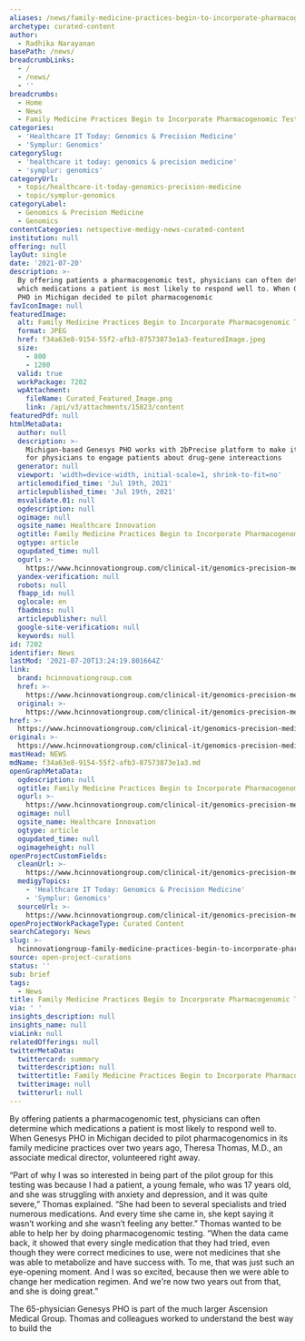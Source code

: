```yaml
---
aliases: /news/family-medicine-practices-begin-to-incorporate-pharmacogenomic-testing
archetype: curated-content
author:
  - Radhika Narayanan
basePath: /news/
breadcrumbLinks:
  - /
  - /news/
  - ''
breadcrumbs:
  - Home
  - News
  - Family Medicine Practices Begin to Incorporate Pharmacogenomic Testing
categories:
  - 'Healthcare IT Today: Genomics & Precision Medicine'
  - 'Symplur: Genomics'
categorySlug:
  - 'healthcare it today: genomics & precision medicine'
  - 'symplur: genomics'
categoryUrl:
  - topic/healthcare-it-today-genomics-precision-medicine
  - topic/symplur-genomics
categoryLabel:
  - Genomics & Precision Medicine
  - Genomics
contentCategories: netspective-medigy-news-curated-content
institution: null
offering: null
layOut: single
date: '2021-07-20'
description: >-
  By offering patients a pharmacogenomic test, physicians can often determine
  which medications a patient is most likely to respond well to. When Genesys
  PHO in Michigan decided to pilot pharmacogenomic
favIconImage: null
featuredImage:
  alt: Family Medicine Practices Begin to Incorporate Pharmacogenomic Testing
  format: JPEG
  href: f34a63e8-9154-55f2-afb3-87573873e1a3-featuredImage.jpeg
  size:
    - 800
    - 1200
  valid: true
  workPackage: 7202
  wpAttachment:
    fileName: Curated_Featured_Image.png
    link: /api/v3/attachments/15823/content
featuredPdf: null
htmlMetaData:
  author: null
  description: >-
    Michigan-based Genesys PHO works with 2bPrecise platform to make it easier
    for physicians to engage patients about drug-gene intereactions
  generator: null
  viewport: 'width=device-width, initial-scale=1, shrink-to-fit=no'
  articlemodified_time: 'Jul 19th, 2021'
  articlepublished_time: 'Jul 19th, 2021'
  msvalidate.01: null
  ogdescription: null
  ogimage: null
  ogsite_name: Healthcare Innovation
  ogtitle: Family Medicine Practices Begin to Incorporate Pharmacogenomic Testing
  ogtype: article
  ogupdated_time: null
  ogurl: >-
    https://www.hcinnovationgroup.com/clinical-it/genomics-precision-medicine/article/21230790/family-medicine-practices-begin-to-incorporate-pharmacogenomic-testing
  yandex-verification: null
  robots: null
  fbapp_id: null
  oglocale: en
  fbadmins: null
  articlepublisher: null
  google-site-verification: null
  keywords: null
id: 7202
identifier: News
lastMod: '2021-07-20T13:24:19.801664Z'
link:
  brand: hcinnovationgroup.com
  href: >-
    https://www.hcinnovationgroup.com/clinical-it/genomics-precision-medicine/article/21230790/family-medicine-practices-begin-to-incorporate-pharmacogenomic-testing
  original: >-
    https://www.hcinnovationgroup.com/clinical-it/genomics-precision-medicine/article/21230790/family-medicine-practices-begin-to-incorporate-pharmacogenomic-testing
href: >-
  https://www.hcinnovationgroup.com/clinical-it/genomics-precision-medicine/article/21230790/family-medicine-practices-begin-to-incorporate-pharmacogenomic-testing
original: >-
  https://www.hcinnovationgroup.com/clinical-it/genomics-precision-medicine/article/21230790/family-medicine-practices-begin-to-incorporate-pharmacogenomic-testing
mastHead: NEWS
mdName: f34a63e8-9154-55f2-afb3-87573873e1a3.md
openGraphMetaData:
  ogdescription: null
  ogtitle: Family Medicine Practices Begin to Incorporate Pharmacogenomic Testing
  ogurl: >-
    https://www.hcinnovationgroup.com/clinical-it/genomics-precision-medicine/article/21230790/family-medicine-practices-begin-to-incorporate-pharmacogenomic-testing
  ogimage: null
  ogsite_name: Healthcare Innovation
  ogtype: article
  ogupdated_time: null
  ogimageheight: null
openProjectCustomFields:
  cleanUrl: >-
    https://www.hcinnovationgroup.com/clinical-it/genomics-precision-medicine/article/21230790/family-medicine-practices-begin-to-incorporate-pharmacogenomic-testing
  medigyTopics:
    - 'Healthcare IT Today: Genomics & Precision Medicine'
    - 'Symplur: Genomics'
  sourceUrl: >-
    https://www.hcinnovationgroup.com/clinical-it/genomics-precision-medicine/article/21230790/family-medicine-practices-begin-to-incorporate-pharmacogenomic-testing
openProjectWorkPackageType: Curated Content
searchCategory: News
slug: >-
  hcinnovationgroup-family-medicine-practices-begin-to-incorporate-pharmacogenomic-testing
source: open-project-curations
status: ''
sub: brief
tags:
  - News
title: Family Medicine Practices Begin to Incorporate Pharmacogenomic Testing
via: ' '
insights_description: null
insights_name: null
viaLink: null
relatedOfferings: null
twitterMetaData:
  twittercard: summary
  twitterdescription: null
  twittertitle: Family Medicine Practices Begin to Incorporate Pharmacogenomic Testing
  twitterimage: null
  twitterurl: null
---
```

<p>By offering patients a pharmacogenomic test, physicians can often determine which medications a patient is most likely to respond well to. When Genesys PHO in Michigan decided to pilot pharmacogenomics in its family medicine practices over two years ago, Theresa Thomas, M.D., an associate medical director, volunteered right away.</p><p>“Part of why I was so interested in being part of the pilot group for this testing was because I had a patient, a young female, who was 17 years old, and she was struggling with anxiety and depression, and it was quite severe,” Thomas explained. “She had been to several specialists and tried numerous medications. And every time she came in, she kept saying it wasn’t working and she wasn’t feeling any better.” Thomas wanted to be able to help her by doing pharmacogenomic testing. “When the data came back, it showed that every single medication that they had tried, even though they were correct medicines to use, were not medicines that she was able to metabolize and have success with. To me, that was just such an eye-opening moment. And I was so excited, because then we were able to change her medication regimen. And we're now two years out from that, and she is doing great.”</p><p>The 65-physician Genesys PHO is part of the much larger Ascension Medical Group. Thomas and colleagues worked to understand the best way to build the</p>